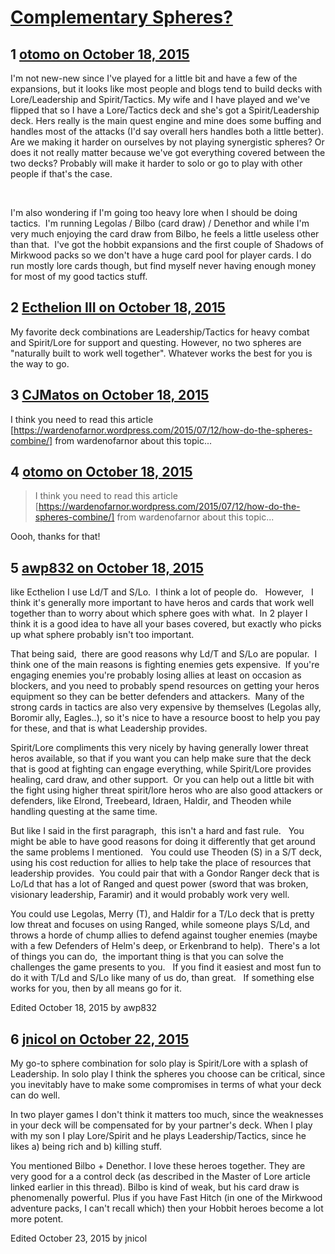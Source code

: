# [Complementary Spheres?](https://community.fantasyflightgames.com/topic/191533-complementary-spheres/)

## 1 [otomo on October 18, 2015](https://community.fantasyflightgames.com/topic/191533-complementary-spheres/?do=findComment&comment=1853213)

I'm not new-new since I've played for a little bit and have a few of the expansions, but it looks like most people and blogs tend to build decks with Lore/Leadership and Spirit/Tactics. My wife and I have played and we've flipped that so I have a Lore/Tactics deck and she's got a Spirit/Leadership deck. Hers really is the main quest engine and mine does some buffing and handles most of the attacks (I'd say overall hers handles both a little better). Are we making it harder on ourselves by not playing synergistic spheres? Or does it not really matter because we've got everything covered between the two decks? Probably will make it harder to solo or go to play with other people if that's the case.  

 

I'm also wondering if I'm going too heavy lore when I should be doing tactics.  I'm running Legolas / Bilbo (card draw) / Denethor and while I'm very much enjoying the card draw from Bilbo, he feels a little useless other than that.  I've got the hobbit expansions and the first couple of Shadows of Mirkwood packs so we don't have a huge card pool for player cards. I do run mostly lore cards though, but find myself never having enough money for most of my good tactics stuff.  

## 2 [Ecthelion III on October 18, 2015](https://community.fantasyflightgames.com/topic/191533-complementary-spheres/?do=findComment&comment=1853217)

My favorite deck combinations are Leadership/Tactics for heavy combat and Spirit/Lore for support and questing. However, no two spheres are "naturally built to work well together". Whatever works the best for you is the way to go.

## 3 [CJMatos on October 18, 2015](https://community.fantasyflightgames.com/topic/191533-complementary-spheres/?do=findComment&comment=1853225)

I think you need to read this article [https://wardenofarnor.wordpress.com/2015/07/12/how-do-the-spheres-combine/] from wardenofarnor about this topic...

## 4 [otomo on October 18, 2015](https://community.fantasyflightgames.com/topic/191533-complementary-spheres/?do=findComment&comment=1853266)

> I think you need to read this article [https://wardenofarnor.wordpress.com/2015/07/12/how-do-the-spheres-combine/] from wardenofarnor about this topic...

Oooh, thanks for that!

## 5 [awp832 on October 18, 2015](https://community.fantasyflightgames.com/topic/191533-complementary-spheres/?do=findComment&comment=1853401)

like Ecthelion I use Ld/T and S/Lo.  I think a lot of people do.   However,   I think it's generally more important to have heros and cards that work well together than to worry about which sphere goes with what.  In 2 player I think it is a good idea to have all your bases covered, but exactly who picks up what sphere probably isn't too important.
 

That being said,  there are good reasons why Ld/T and S/Lo are popular.  I think one of the main reasons is fighting enemies gets expensive.  If you're engaging enemies you're probably losing allies at least on occasion as blockers, and you need to probably spend resources on getting your heros equipment so they can be better defenders and attackers.  Many of the strong cards in tactics are also very expensive by themselves (Legolas ally, Boromir ally, Eagles..), so it's nice to have a resource boost to help you pay for these, and that is what Leadership provides.  

Spirit/Lore compliments this very nicely by having generally lower threat heros available, so that if you want you can help make sure that the deck that is good at fighting can engage everything, while Spirit/Lore provides healing, card draw, and other support.  Or you can help out a little bit with the fight using higher threat spirit/lore heros who are also good attackers or defenders, like Elrond, Treebeard, Idraen, Haldir, and Theoden while handling questing at the same time.

But like I said in the first paragraph,  this isn't a hard and fast rule.   You might be able to have good reasons for doing it differently that get around the same problems I mentioned.   You could use Theoden (S) in a S/T deck, using his cost reduction for allies to help take the place of resources that leadership provides.  You could pair that with a Gondor Ranger deck that is Lo/Ld that has a lot of Ranged and quest power (sword that was broken, visionary leadership, Faramir) and it would probably work very well.

You could use Legolas, Merry (T), and Haldir for a T/Lo deck that is pretty low threat and focuses on using Ranged, while someone plays S/Ld, and throws a horde of chump allies to defend against tougher enemies (maybe with a few Defenders of Helm's deep, or Erkenbrand to help).  There's a lot of things you can do,  the important thing is that you can solve the challenges the game presents to you.   If you find it easiest and most fun to do it with T/Ld and S/Lo like many of us do, than great.   If something else works for you, then by all means go for it.

Edited October 18, 2015 by awp832

## 6 [jnicol on October 22, 2015](https://community.fantasyflightgames.com/topic/191533-complementary-spheres/?do=findComment&comment=1859685)

My go-to sphere combination for solo play is Spirit/Lore with a splash of Leadership. In solo play I think the spheres you choose can be critical, since you inevitably have to make some compromises in terms of what your deck can do well.

In two player games I don't think it matters too much, since the weaknesses in your deck will be compensated for by your partner's deck. When I play with my son I play Lore/Spirit and he plays Leadership/Tactics, since he likes a) being rich and b) killing stuff.

You mentioned Bilbo + Denethor. I love these heroes together. They are very good for a a control deck (as described in the Master of Lore article linked earlier in this thread). Bilbo is kind of weak, but his card draw is phenomenally powerful. Plus if you have Fast Hitch (in one of the Mirkwood adventure packs, I can't recall which) then your Hobbit heroes become a lot more potent.

Edited October 23, 2015 by jnicol

